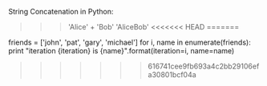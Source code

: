 String Concatenation in Python:

>>> 'Alice' + 'Bob' 'AliceBob'
<<<<<<< HEAD
=======


friends = ['john', 'pat', 'gary', 'michael']
for i, name in enumerate(friends):
    print "iteration {iteration} is {name}".format(iteration=i, name=name)
>>>>>>> 616741cee9fb693a4c2bb29106efa30801bcf04a
